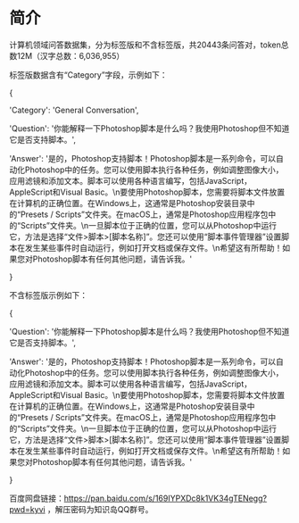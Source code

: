 # 简介

计算机领域问答数据集，分为标签版和不含标签版，共20443条问答对，token总数12M（汉字总数：6,036,955）

标签版数据含有“Category”字段，示例如下：

{

'Category': 'General Conversation',

'Question': '你能解释一下Photoshop脚本是什么吗？我使用Photoshop但不知道它是否支持脚本。', 

'Answer': '是的，Photoshop支持脚本！Photoshop脚本是一系列命令，可以自动化Photoshop中的任务。您可以使用脚本执行各种任务，例如调整图像大小，应用滤镜和添加文本。脚本可以使用各种语言编写，包括JavaScript，AppleScript和Visual Basic。\n要使用Photoshop脚本，您需要将脚本文件放置在计算机的正确位置。在Windows上，这通常是Photoshop安装目录中的“Presets / Scripts”文件夹。在macOS上，通常是Photoshop应用程序包中的“Scripts”文件夹。\n一旦脚本位于正确的位置，您可以从Photoshop中运行它，方法是选择“文件>脚本>[脚本名称]”。您还可以使用“脚本事件管理器”设置脚本在发生某些事件时自动运行，例如打开文档或保存文件。\n希望这有所帮助！如果您对Photoshop脚本有任何其他问题，请告诉我。'

}

不含标签版示例如下：

{

'Question': '你能解释一下Photoshop脚本是什么吗？我使用Photoshop但不知道它是否支持脚本。', 

'Answer': '是的，Photoshop支持脚本！Photoshop脚本是一系列命令，可以自动化Photoshop中的任务。您可以使用脚本执行各种任务，例如调整图像大小，应用滤镜和添加文本。脚本可以使用各种语言编写，包括JavaScript，AppleScript和Visual Basic。\n要使用Photoshop脚本，您需要将脚本文件放置在计算机的正确位置。在Windows上，这通常是Photoshop安装目录中的“Presets / Scripts”文件夹。在macOS上，通常是Photoshop应用程序包中的“Scripts”文件夹。\n一旦脚本位于正确的位置，您可以从Photoshop中运行它，方法是选择“文件>脚本>[脚本名称]”。您还可以使用“脚本事件管理器”设置脚本在发生某些事件时自动运行，例如打开文档或保存文件。\n希望这有所帮助！如果您对Photoshop脚本有任何其他问题，请告诉我。'

}

百度网盘链接：https://pan.baidu.com/s/169IYPXDc8k1VK34gTENegg?pwd=kyvi ，解压密码为知识岛QQ群号。

